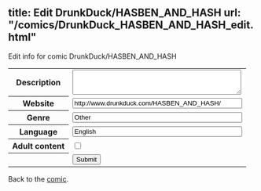 title: Edit DrunkDuck/HASBEN_AND_HASH
url: "/comics/DrunkDuck_HASBEN_AND_HASH_edit.html"
---
Edit info for comic DrunkDuck/HASBEN_AND_HASH

<form name="comic" action="http://gaepostmail.appspot.com/comic/" method="post">
<table class="comicinfo">
<tr>
<th>Description</th><td><textarea name="description" cols="40" rows="3"></textarea></td>
</tr>
<tr>
<th>Website</th><td><input type="text" name="url" value="http://www.drunkduck.com/HASBEN_AND_HASH/" size="40"/></td>
</tr>
<tr>
<th>Genre</th><td><input type="text" name="genre" value="Other" size="40"/></td>
</tr>
<tr>
<th>Language</th><td><input type="text" name="language" value="English" size="40"/></td>
</tr>
<tr>
<th>Adult content</th><td><input type="checkbox" name="adult" value="adult" /></td>
</tr>
<tr>
<th></th><td>
<input type="hidden" name="comic" value="DrunkDuck_HASBEN_AND_HASH" />
<input type="submit" name="submit" value="Submit" />
</td>
</tr>
</table>
</form>

Back to the [comic](DrunkDuck_HASBEN_AND_HASH.html).
